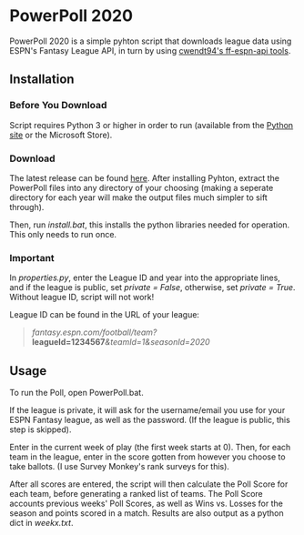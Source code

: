 # PowerPoll 2020
PowerPoll 2020 is a simple pyhton script that downloads league data using ESPN's Fantasy League API, in turn by using [cwendt94's ff-espn-api tools](https://github.com/cwendt94/ff-espn-api).
##  Installation
### Before You Download
Script requires Python 3 or higher in order to run (available from the [Python site](https://www.python.org/downloads/) or the Microsoft Store).

### Download
The latest release can be found [here](https://github.com/alexteeter/PowerPoll/releases).
After installing Pyhton, extract the PowerPoll files into any directory of your choosing (making a seperate directory for each year will make the output files much simpler to sift through).

Then, run *install.bat*, this installs the python libraries needed for operation. This only needs to run once.
### Important
In *properties.py*, enter the League ID and year into the appropriate lines, and if the league is public, set *private = False*, otherwise, set *private = True*. Without league ID, script will not work!

League ID can be found in the URL of your league:
>*fantasy.espn.com/football/team?*__leagueId=1234567__*&teamId=1&seasonId=2020*

## Usage

To run the Poll, open PowerPoll.bat.

If the league is private, it will ask for the username/email you use for your ESPN Fantasy league, as well as the password. (If the league is public, this step is skipped).

Enter in the current week of play (the first week starts at 0). Then, for each team in the league, enter in the score gotten from however you choose to take ballots. (I use Survey Monkey's rank surveys for this).

After all scores are entered, the script will then calculate the Poll Score for each team, before generating a ranked list of teams. The Poll Score accounts previous weeks' Poll Scores, as well as Wins vs. Losses for the season and points scored in a match.
Results are also output as a python dict in *weekx.txt*.

